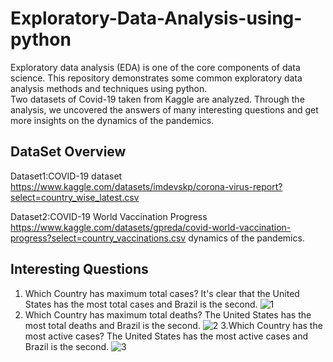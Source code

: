 # Exploratory-Data-Analysis-using-python
Exploratory data analysis (EDA) is one of the core components of data science. This repository demonstrates some common exploratory data analysis methods and techniques using python.  
Two datasets of Covid-19 taken from Kaggle are analyzed. Through the analysis, we uncovered the answers of many interesting questions and get more insights on the dynamics of the pandemics.
## DataSet Overview
Dataset1:COVID-19 dataset
https://www.kaggle.com/datasets/imdevskp/corona-virus-report?select=country_wise_latest.csv

Dataset2:COVID-19 World Vaccination Progress
https://www.kaggle.com/datasets/gpreda/covid-world-vaccination-progress?select=country_vaccinations.csv
dynamics of the pandemics.
## Interesting  Questions
1. Which Country has maximum total cases?
It's clear that the United States has the most total cases and Brazil is the second.
![1](https://user-images.githubusercontent.com/50339450/167235139-b60fac2c-6f15-48a0-97b2-0c7c59ba5fa0.png)
2. Which Country has maximum total deaths?
The United States has the most total deaths and Brazil is the second.
![2](https://user-images.githubusercontent.com/50339450/167235368-f59eca94-22a3-44a3-b620-ad3417dd2436.png)
3.Which Country has the most active cases?
The United States has the most active cases and Brazil is the second.
![3](https://user-images.githubusercontent.com/50339450/167235375-c0c58300-3e93-4602-aff2-b2b1c076934b.png)
